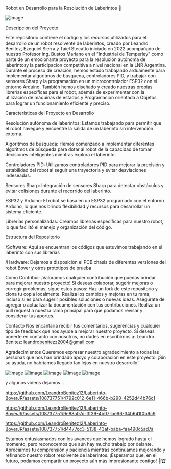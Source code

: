 
Robot en Desarrollo para la Resolución de Laberintos 🚧

![image](https://github.com/LeandroBenitez12/Laberinto-BoverJR/assets/108737751/8e0e0711-0f1c-469e-903a-441d05014f11)

Descripción del Proyecto

Este repositorio contiene el código y los recursos utilizados para el desarrollo de un robot resolvente de laberintos, creado por Leandro Benitez, Ezequiel Sierra y Taiel Stecatto iniciado en 2022 acompañado de nuestro Profesor Ing. Bustos Mariano en el "Industrial de Temperley" como parte de un emocionante proyecto para la resolución autónoma de laberintosy la participacion competitiva a nivel nacional en la LNR Argentina. Durante el proceso de creación, hemos estado trabajando arduamente para implementar algoritmos de búsqueda, controladores PID, y trabajar con sensores Sharp y la programación en un microcontrolador ESP32 con el entorno Arduino. También hemos diseñado y creado nuestras propias librerías específicas para el robot, además de experimentar con la utilización de máquinas de estados y Programación orientada a Objetos para lograr un funcionamiento eficiente y preciso.


Características del Proyecto en Desarrollo

Resolución autónoma de laberintos: Estamos trabajando para permitir que el robot navegue y encuentre la salida de un laberinto sin intervención externa.

Algoritmos de búsqueda: Hemos comenzado a implementar diferentes algoritmos de búsqueda para dotar al robot de la capacidad de tomar decisiones inteligentes mientras explora el laberinto.

Controladores PID: Utilizamos controladores PID para mejorar la precisión y estabilidad del robot al seguir una trayectoria y evitar desviaciones indeseadas.

Sensores Sharp: Integración de sensores Sharp para detectar obstáculos y evitar colisiones durante el recorrido del laberinto.

ESP32 y Arduino: El robot se basa en un ESP32 programado con el entorno Arduino, lo que nos brindó flexibilidad y recursos para desarrollar un sistema eficiente.

Librerías personalizadas: Creamos librerías específicas para nuestro robot, lo que facilitó el manejo y organización del código.


Estructura del Repositorio

/Software: Aquí se encuentran los códigos que estuvimos trabajando en el laberinto con sus librerías

/Hardware: Dejamos a disposición el PCB chasis de diferentes versiones del robot Bover y otros prototipos de prueba


Cómo Contribuir
¡Valoramos cualquier contribución que puedas brindar para mejorar nuestro proyecto! Si deseas colaborar, sugerir mejoras o corregir problemas, sigue estos pasos:
Haz un fork de este repositorio y clona tu copia localmente.
Realiza los cambios y mejoras en tu rama, incluso si es para sugerir posibles soluciones o nuevas ideas.
Asegúrate de agregar o actualizar la documentación con tus contribuciones.
Realiza un pull request a nuestra rama principal para que podamos revisar y considerar tus aportes.

Contacto
Nos encantaría recibir tus comentarios, sugerencias y cualquier tipo de feedback que nos ayude a mejorar nuestro proyecto. Si deseas ponerte en contacto con nosotros, no dudes en escribirnos a:
Leandro Benitez: leandrobenitezz2004@gmail.com

Agradecimientos
Queremos expresar nuestro agradecimiento a todas las personas que nos han brindado apoyo y colaboración en este proyecto. ¡Sin su ayuda, no habríamos llegado tan lejos en nuestro desarrollo!


![image](https://github.com/LeandroBenitez12/Laberinto-BoverJR/assets/108737751/4e4e53b1-e5e6-4691-9619-d417209de591)
![image](https://github.com/LeandroBenitez12/Laberinto-BoverJR/assets/108737751/d50ac377-7201-42da-962b-15cb5874c8b7)
![image](https://github.com/LeandroBenitez12/Laberinto-BoverJR/assets/108737751/b0dd3f8c-162c-4cc2-8012-adb96595a418)
![image](https://github.com/LeandroBenitez12/Laberinto-BoverJR/assets/108737751/e94b0c0e-6da6-49c8-a3d7-7009d5a12b78)
![image](https://github.com/LeandroBenitez12/Laberinto-BoverJR/assets/108737751/f38d6a19-3825-473d-ae85-92a67c5c4408)

y algunos videos dejamos...

https://github.com/LeandroBenitez12/Laberinto-BoverJR/assets/108737751/4792c012-6e11-466b-b290-4252d44b76c1

https://github.com/LeandroBenitez12/Laberinto-BoverJR/assets/108737751/9e88a07d-3f39-4b07-be96-34b641f0b9c9

https://github.com/LeandroBenitez12/Laberinto-BoverJR/assets/108737751/d4477cc3-5138-43af-baba-faa490c5ad7a



Estamos entusiasmados con los avances que hemos logrado hasta el momento, pero reconocemos que aún hay mucho trabajo por delante. Apreciamos tu comprensión y paciencia mientras continuamos mejorando y refinando nuestro robot resolvente de laberintos. ¡Esperamos que, en el futuro, podamos compartir un proyecto aún más impresionante contigo! 🤖🏆
